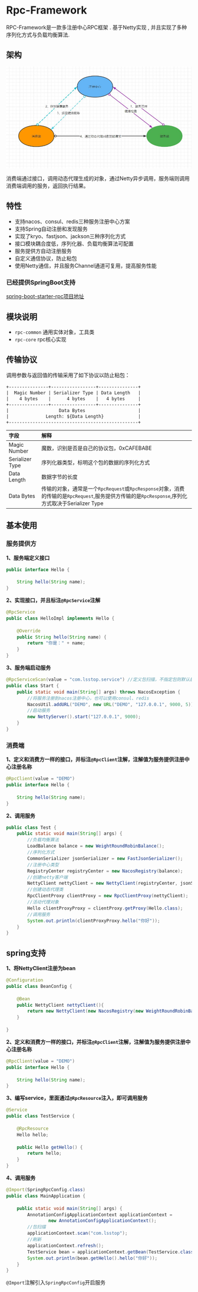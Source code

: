 # Rpc-Framework

RPC-Framework是一款多注册中心RPC框架 . 基于Netty实现 , 并且实现了多种序列化方式与负载均衡算法.

## 架构

![image-20220910222106500](./img/8e2839fa6a531cd9b5d1083c973f998.jpg)

消费端通过接口，调用动态代理生成的对象，通过Netty异步调用，服务端则调用消费端调用的服务，返回执行结果。

## 特性

- 支持nacos、consul、redis三种服务注册中心方案
- 支持Spring自动注册和发现服务
- 实现了kryo、fastjson、jackson三种序列化方式
- 接口模块耦合度低，序列化器、负载均衡算法可配置
- 服务提供方自动注册服务
- 自定义通信协议，防止粘包
- 使用Netty通信，并且服务Channel通道可复用，提高服务性能

### 已经提供SpringBoot支持

[spring-boot-starter-rpc项目地址](https://github.com/lss2317/spring-boot-starter-rpc)

## 模块说明

- `rpc-common` 通用实体对象，工具类
- `rpc-core` rpc核心实现

## 传输协议

调用参数与返回值的传输采用了如下协议以防止粘包：

```
+---------------+-----------------+---------------+
|  Magic Number | Serializer Type | Data Length   |
|    4 bytes    |      4 bytes    |   4 bytes     |
+---------------+-----------------+---------------+
|                   Data Bytes                    |
|              Length: ${Data Length}             |
+-------------------------------------------------+
```

| 字段            | 解释                                                         |
| :-------------- | :----------------------------------------------------------- |
| Magic Number    | 魔数，识别是否是自己的协议包，0xCAFEBABE                     |
| Serializer Type | 序列化器类型，标明这个包的数据的序列化方式                   |
| Data Length     | 数据字节的长度                                               |
| Data Bytes      | 传输的对象，通常是一个`RpcRequest`或`RpcResponse`对象，消费的传输的是`RpcRequest`,服务提供方传输的是`RpcResponse`,序列化方式取决于Serializer Type |

## 基本使用

### 服务提供方

**1、服务端定义接口**

```java
public interface Hello {

    String hello(String name);
}
```

**2、实现接口，并且标注`@RpcService`注解**

```java
@RpcService
public class HelloImpl implements Hello {

    @Override
    public String hello(String name) {
        return "你是：" + name;
    }
}
```

**3、服务端启动服务**

```java
@RpcServiceScan(value = "com.lsstop.service") //定义包扫描，不指定包则默认启动类所在包
public class Start {
    public static void main(String[] args) throws NacosException {
        //将服务注册到nacos注册中心，也可以使用consul、redis
        NacosUtil.addURL("DEMO", new URL("DEMO", "127.0.0.1", 9000, 5));
        //启动服务
        new NettyServer().start("127.0.0.1", 9000);
    }
}
```

### 消费端

**1、定义和消费方一样的接口，并标注`@RpcClient`注解，注解值为服务提供注册中心注册名称**

```java
@RpcClient(value = "DEMO")
public interface Hello {
    
    String hello(String name);
}
```

**2、调用服务**

```java
public class Test {
    public static void main(String[] args) {
        //负载均衡算法
        LoadBalance balance = new WeightRoundRobinBalance();
        //序列化方式
        CommonSerializer jsonSerializer = new FastJsonSerializer();
        //注册中心类型
        RegistryCenter registryCenter = new NacosRegistry(balance);
        //创建netty客户端
        NettyClient nettyClient = new NettyClient(registryCenter, jsonSerializer);
        //创建动态代理类
        RpcClientProxy clientProxy = new RpcClientProxy(nettyClient);
        //活动代理对象
        Hello clientProxyProxy = clientProxy.getProxy(Hello.class);
        //调用服务
        System.out.println(clientProxyProxy.hello("你好"));
    }
}
```

## spring支持

**1、将NettyClient注册为bean**

```java
@Configuration
public class BeanConfig {

    @Bean
    public NettyClient nettyClient(){
        return new NettyClient(new NacosRegistry(new WeightRoundRobinBalance()),new FastJsonSerializer());
    }

}
```

**2、定义和消费方一样的接口，并标注`@RpcClient`注解，注解值为服务提供注册中心注册名称**

```java
@RpcClient(value = "DEMO")
public interface Hello {

    String hello(String name);
}
```

**3、编写service，里面通过`@RpcResource`注入，即可调用服务**

```java
@Service
public class TestService {

    @RpcResource
    Hello hello;

    public Hello getHello() {
        return hello;
    }
}
```

**4、调用服务**

```java
@Import(SpringRpcConfig.class)
public class MainApplication {

    public static void main(String[] args) {
        AnnotationConfigApplicationContext applicationContext =
                new AnnotationConfigApplicationContext();
        //包扫描
        applicationContext.scan("com.lsstop");
        //刷新
        applicationContext.refresh();
        TestService bean = applicationContext.getBean(TestService.class);
        System.out.println(bean.getHello().hello("你好"));
    }
}
```

`@Import`注解引入`SpringRpcConfig`开启服务
